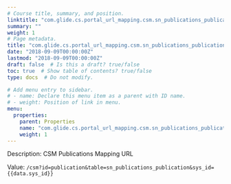 ```yaml
---
# Course title, summary, and position.
linktitle: "com.glide.cs.portal_url_mapping.csm.sn_publications_publication"
summary: ""
weight: 1
# Page metadata.
title: "com.glide.cs.portal_url_mapping.csm.sn_publications_publication"
date: "2018-09-09T00:00:00Z"
lastmod: "2018-09-09T00:00:00Z"
draft: false  # Is this a draft? true/false
toc: true  # Show table of contents? true/false
type: docs  # Do not modify.

# Add menu entry to sidebar.
# - name: Declare this menu item as a parent with ID name.
# - weight: Position of link in menu.
menu:
  properties:
    parent: Properties
    name: "com.glide.cs.portal_url_mapping.csm.sn_publications_publication"
    weight: 1
---
```


Description: CSM Publications Mapping URL


Value: `/csm?id=publication&table=sn_publications_publication&sys_id={{data.sys_id}}`